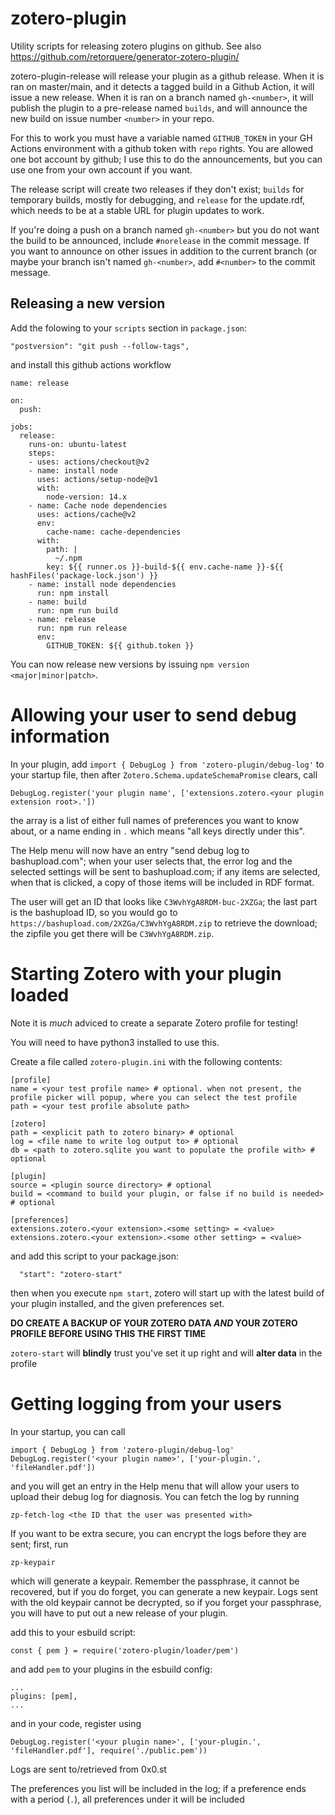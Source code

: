 # zotero-plugin

Utility scripts for releasing zotero plugins on github. See also https://github.com/retorquere/generator-zotero-plugin/

zotero-plugin-release will release your plugin as a github release.
When it is ran on master/main, and it detects a tagged build in a Github Action,
it will issue a new release. When it is ran on a branch named
`gh-<number>`, it will publish the plugin to a pre-release named
`builds`, and will announce the new build on issue number `<number>`
in your repo.

For this to work you must have a variable named `GITHUB_TOKEN` in
your GH Actions environment with a github token with `repo` rights. You
are allowed one bot account by github; I use this to do the
announcements, but you can use one from your own account if you
want.

The release script will create two releases if they don't exist;
`builds` for temporary builds, mostly for debugging, and `release`
for the update.rdf, which needs to be at a stable URL for plugin
updates to work.

If you're doing a push on a branch named `gh-<number>` but you do
not want the build to be announced, include `#norelease` in the
commit message. If you want to announce on other issues in addition
to the current branch (or maybe your branch isn't named `gh-<number>`,
add `#<number>` to the commit message.

## Releasing a new version

Add the folowing to your `scripts` section in `package.json`:

```
"postversion": "git push --follow-tags",
```

and install this github actions workflow

```
name: release

on:
  push:

jobs:
  release:
    runs-on: ubuntu-latest
    steps:
    - uses: actions/checkout@v2
    - name: install node
      uses: actions/setup-node@v1
      with:
        node-version: 14.x
    - name: Cache node dependencies
      uses: actions/cache@v2
      env:
        cache-name: cache-dependencies
      with:
        path: |
          ~/.npm
        key: ${{ runner.os }}-build-${{ env.cache-name }}-${{ hashFiles('package-lock.json') }}
    - name: install node dependencies
      run: npm install
    - name: build
      run: npm run build
    - name: release
      run: npm run release
      env:
        GITHUB_TOKEN: ${{ github.token }}
```

You can now release new versions by issuing `npm version <major|minor|patch>`.

# Allowing your user to send debug information

In your plugin, add `import { DebugLog } from 'zotero-plugin/debug-log'` to your startup file, then
after `Zotero.Schema.updateSchemaPromise` clears, call

```
DebugLog.register('your plugin name', ['extensions.zotero.<your plugin extension root>.'])
```

the array is a list of either full names of preferences you want to know about, or a name ending in `.` which means "all keys directly under this".

The Help menu will now have an entry "send debug log to bashupload.com"; when your user selects that, the error log and the selected settings will be sent to bashupload.com; if any items are selected, when that is clicked, a copy of those items will be included in RDF format.

The user will get an ID that looks like `C3WvhYgA8RDM-buc-2XZGa`; the last part is the bashupload ID, so you would go to `https://bashupload.com/2XZGa/C3WvhYgA8RDM.zip` to retrieve the download; the zipfile you get there will be `C3WvhYgA8RDM.zip`.

# Starting Zotero with your plugin loaded

Note it is *much* adviced to create a separate Zotero profile for testing!

You will need to have python3 installed to use this.

Create a file called `zotero-plugin.ini` with the following contents:

```
[profile]
name = <your test profile name> # optional. when not present, the profile picker will popup, where you can select the test profile
path = <your test profile absolute path>

[zotero]
path = <explicit path to zotero binary> # optional
log = <file name to write log output to> # optional
db = <path to zotero.sqlite you want to populate the profile with> # optional

[plugin]
source = <plugin source directory> # optional
build = <command to build your plugin, or false if no build is needed> # optional

[preferences]
extensions.zotero.<your extension>.<some setting> = <value>
extensions.zotero.<your extension>.<some other setting> = <value>
```

and add this script to your package.json:

```
  "start": "zotero-start"
```

then when you execute `npm start`, zotero will start up with the latest build of your plugin installed, and the given preferences set.

**DO CREATE A BACKUP OF YOUR ZOTERO DATA *AND* YOUR ZOTERO PROFILE BEFORE USING THIS THE FIRST TIME**

`zotero-start` will **blindly** trust you've set it up right and will **alter data** in the profile

# Getting logging from your users

In your startup, you can call

```
import { DebugLog } from 'zotero-plugin/debug-log'
DebugLog.register('<your plugin name>', ['your-plugin.', 'fileHandler.pdf'])
```

and you will get an entry in the Help menu that will allow your users to upload their debug log for diagnosis. You can fetch the log by
running

```
zp-fetch-log <the ID that the user was presented with>
```

If you want to be extra secure, you can encrypt the logs before they are sent; first, run

```
zp-keypair
```

which will generate a keypair. Remember the passphrase, it cannot be recovered, but if you do forget, you can generate a new keypair. Logs
sent with the old keypair cannot be decrypted, so if you forget your passphrase, you will have to put out a new release of your plugin.

add this to your esbuild script:

```
const { pem } = require('zotero-plugin/loader/pem')
```

and add `pem` to your plugins in the esbuild config:

```
...
plugins: [pem],
...
```

and in your code, register using

```
DebugLog.register('<your plugin name>', ['your-plugin.', 'fileHandler.pdf'], require('./public.pem'))
```

Logs are sent to/retrieved from 0x0.st

The preferences you list will be included in the log; if a preference ends with a period (`.`), all preferences under it will be included
